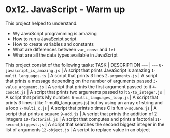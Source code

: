 # 0x12. JavaScript - Warm up
This project helped to understand:
- Wy JavaScript programming is amazing
- How to run a JavaScript script
- How to create variables and constants
- What are differences between `var`, `const` and `let`
- What are all the data types available in JavaScript

This project consist of the following tasks:
TASK | DESCRIPTION
--- | ---
`0-javascript_is_amazing.js` | A script that prints JavaScript is amazing
`1-multi_languages.js` | A script that prints 3 lines
`2-arguments.js` | A script that prints a message depending on the number of arguments passed
`3-value_argument.js` | A script that prints the first argument passed to it
`4-concat.js` | A script that prints two arguments passed to it
`5-to_integer.js` | A script that prints My number: <first argument converted in integer>
`6-multi_languages_loop.js` | A script that prints 3 lines: (like 1-multi_languages.js) but by using an array of string and a loop
`7-multi_c.js` | A script that prints x times C is fun
`8-square.js` | A script that prints a square
`9-add.js` | A script that prints the addition of 2 integers
`10-factorial.js` | A script that computes and prints a factorial
`11-second_biggest.js` | A script that searches the second biggest integer in the list of arguments
`12-object.js` | A script to replace value in an object
